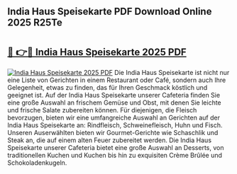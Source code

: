 ## India Haus Speisekarte PDF Download Online 2025 R25Te

# <h2><a href="http://gccoz1.nevu.top/?p=India+Haus+Speisekarte">🔗 👉🔴 India Haus Speisekarte 2025 PDF</a></h2>

[![India Haus Speisekarte 2025 PDF](https://i.imgur.com/dBaPXMq.png)](http://gccoz1.nevu.top/?p=India+Haus+Speisekarte)
Die India Haus Speisekarte ist nicht nur eine Liste von Gerichten in einem Restaurant oder Café, sondern auch Ihre Gelegenheit, etwas zu finden, das für Ihren Geschmack köstlich und geeignet ist. Auf der India Haus Speisekarte unserer Cafeteria finden Sie eine große Auswahl an frischem Gemüse und Obst, mit denen Sie leichte und frische Salate zubereiten können. Für diejenigen, die Fleisch bevorzugen, bieten wir eine umfangreiche Auswahl an Gerichten auf der India Haus Speisekarte an: Rindfleisch, Schweinefleisch, Huhn und Fisch. Unseren Auserwählten bieten wir Gourmet-Gerichte wie Schaschlik und Steak an, die auf einem alten Feuer zubereitet werden. Die India Haus Speisekarte unserer Cafeteria bietet eine große Auswahl an Desserts, von traditionellen Kuchen und Kuchen bis hin zu exquisiten Crème Brûlée und Schokoladenkugeln.
